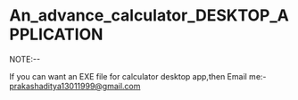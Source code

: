 # An_advance_calculator_DESKTOP_APPLICATION

NOTE:--

If you can want an EXE file for calculator desktop app,then Email me:- prakashaditya13011999@gmail.com
